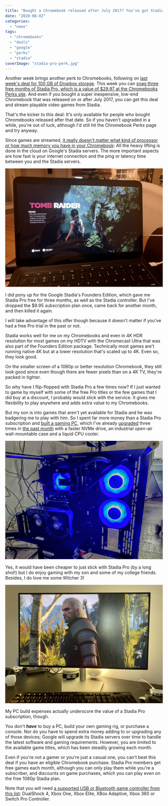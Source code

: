 ```yaml
---
title: "Bought a Chromebook released after July 2017? You've got Stadia Pro free for three months"
date: "2020-08-02"
categories: 
  - "news"
tags: 
  - "chromebooks"
  - "deals"
  - "google"
  - "perks"
  - "stadia"
coverImage: "stadia-pro-perk.jpg"
---
```


Another week brings another perk to Chromebooks, following on [last week's deal for 100 GB of Dropbox storage](https://www.aboutchromebooks.com/news/how-to-get-100-gb-of-free-dropbox-storage-for-a-year-on-your-chromebook/). This week you can [snag three free months of Stadia Pro, which is a value of $29.97 at the Chromebooks Perks site](https://www.google.com/chromebook/perks/?id=stadia.pro.2020). And even if you bought a super inexpensive, low-end Chromebook that was released on or after July 2017, you can get this deal and stream playable video games from Stadia.

That's the kicker to this deal: It's only available for people who bought Chromebooks released after that date. So if you haven't upgraded in a while, you're out of luck, although I'd still hit the Chromebook Perks page and try anyway.

Since games are streamed, [it really doesn't matter what kind of processor or how much memory you have in your Chromebook](https://www.aboutchromebooks.com/news/google-stadia-turns-every-chromebook-into-a-pc-gaming-rig/): All the heavy lifting is done in the cloud on Google's Stadia servers. The more important aspects are how fast is your internet connection and the ping or latency time between you and the Stadia servers.

![](images/Shadow-of-the-Tomb-Raider-on-Pixelbook-Go-Chromebook-1024x768.jpg)

I did pony up for the Google Stadia's Founders Edition, which gave me Stadia Pro free for three months, as well as the Stadia controller. But I've dropped the $9.95 subscription plan once, came back for another month, and then killed it again.

I will take advantage of this offer though because it doesn't matter if you've had a free Pro trial in the past or not.

Stadia works well for me on my Chromebooks and even in 4K HDR resolution for most games on my HDTV with the Chromecast Ultra that was also part of the Founders Edition package. Technically most games are't running native 4K but at a lower resolution that's scaled up to 4K. Even so, they look good.

On the smaller screen of a 1080p or better resolution Chromebook, they still look good since even though there are fewer pixels than on a 4K TV, they're packed in tighter.

So why have I flip-flopped with Stadia Pro a few times now? If I just wanted to game by myself with some of the free Pro titles or the few games that I did buy at a discount, I probably would stick with the service. It gives me flexibility to play anywhere and adds extra value to my Chromebooks.

But my son is into games that aren't yet available for Stadia and he was badgering me to play with him. So I spent far more money than a Stadia Pro subscription and [built a gaming PC](https://www.kctofel.com/2020-06-28-should-everyone-build-their-own-pc-at-least-once/), which I've already [upgraded](https://www.kctofel.com/2020-07-17-this-68-storage-upgrade-was-well-worth-it-even-if-it-was-twice-the-cost-of-an-ssd/) three times in [the past month](https://www.kctofel.com/2020-07-31-I-was-so-wrong-dont-build-your-own-PC/) with a faster NVMe drive, an industrial open-air wall-mountable case and a liquid CPU cooler.

![](images/RenderedImage.jpg)

Yes, it would have been cheaper to just stick with Stadia Pro (by a long shot!) but I do enjoy gaming with my son and some of my college friends. Besides, I do love me some Witcher 3!

![](images/IMG_1465.jpg)

My PC build expenses actually underscore the value of a Stadia Pro subscription, though.

You don't **_have_** to buy a PC, build your own gaming rig, or purchase a console. Nor do you have to spend extra money adding to or upgrading any of those devices; Google will upgrade its Stadia servers over time to handle the latest software and gaming requirements. However, you are limited to the available game titles, which has been steadily growing each month.

Even if you're not a gamer or you're just a casual one, you can't beat this deal if you have an eligible Chromebook purchase. Stadia Pro members get free games each month, although you can only play them while you're a subscriber, and discounts on game purchases, which you can play even on the free 1080p Stadia plan.

Note that you will need [a supported USB or Bluetooth game controller from this list](https://support.google.com/stadia/answer/9578631?hl=en): DualShock 4, Xbox One, Xbox Elite, XBox Adaptive, Xbox 360 or Switch Pro Controller.
